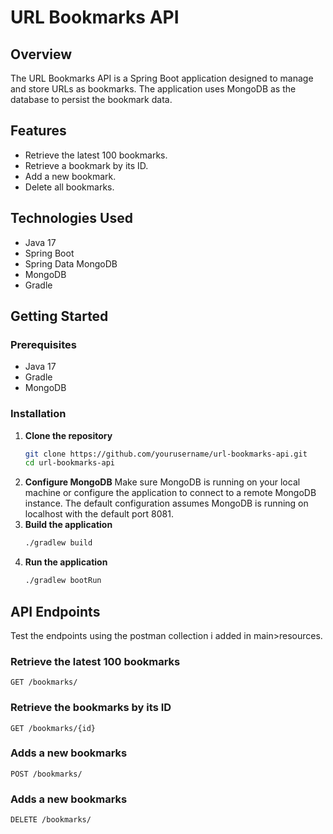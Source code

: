 # URL Bookmarks API

## Overview
The URL Bookmarks API is a Spring Boot application designed to manage and store URLs as bookmarks. The application uses MongoDB as the database to persist the bookmark data.

## Features
- Retrieve the latest 100 bookmarks.
- Retrieve a bookmark by its ID.
- Add a new bookmark.
- Delete all bookmarks.

## Technologies Used
- Java 17
- Spring Boot
- Spring Data MongoDB
- MongoDB
- Gradle

## Getting Started

### Prerequisites
- Java 17
- Gradle
- MongoDB

### Installation

1. **Clone the repository**
   ```bash
   git clone https://github.com/yourusername/url-bookmarks-api.git
   cd url-bookmarks-api
2. **Configure MongoDB**
Make sure MongoDB is running on your local machine or configure the application to connect to a remote MongoDB instance. The default configuration assumes MongoDB is running on localhost with the default port 8081.
3. **Build the application**
    ```bash
   ./gradlew build
4. **Run the application**
    ```bash
   ./gradlew bootRun

## API Endpoints
Test the endpoints using the postman collection i added in main>resources.
### Retrieve the latest 100 bookmarks

```http
GET /bookmarks/
```
### Retrieve the bookmarks by its ID

```http
GET /bookmarks/{id}
```
### Adds a new bookmarks

```http
POST /bookmarks/
```
### Adds a new bookmarks

```http
DELETE /bookmarks/
```

